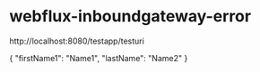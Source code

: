 # webflux-inboundgateway-error
 
http://localhost:8080/testapp/testuri

{
	"firstName1": "Name1",
	"lastName": "Name2"
}
